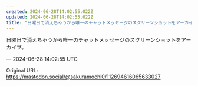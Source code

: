 ```yaml
---
created: 2024-06-28T14:02:55.022Z
updated: 2024-06-28T14:02:55.022Z
title: "日曜日で消えちゃうから唯一のチャットメッセージのスクリーンショットをアーカイブ。[...]"
---
```


<p>日曜日で消えちゃうから唯一のチャットメッセージのスクリーンショットをアーカイブ。</p>

&mdash; 2024-06-28 14:02:55 UTC

Original URL: https://mastodon.social/@sakuramochi0/112694616065633027
